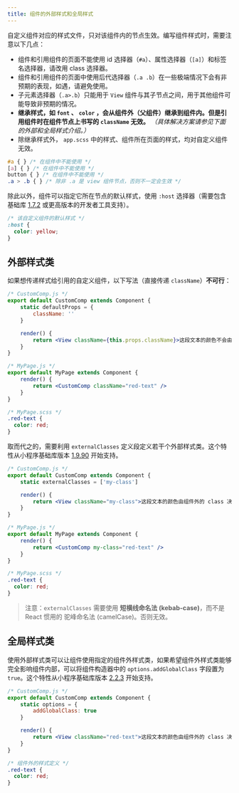 ```yaml
---
title: 组件的外部样式和全局样式
---
```


自定义组件对应的样式文件，只对该组件内的节点生效。编写组件样式时，需要注意以下几点：

- 组件和引用组件的页面不能使用 id 选择器（`#a`）、属性选择器（`[a]`）和标签名选择器，请改用 class 选择器。
- 组件和引用组件的页面中使用后代选择器（`.a .b`）在一些极端情况下会有非预期的表现，如遇，请避免使用。
- 子元素选择器（`.a>.b`）只能用于 `View` 组件与其子节点之间，用于其他组件可能导致非预期的情况。
- **继承样式，如 `font` 、 `color` ，会从组件外（父组件）继承到组件内。但是引用组件时在组件节点上书写的 `className` 无效。** *（具体解决方案请参见下面的外部和全局样式介绍。）*
- 除继承样式外， `app.scss` 中的样式、组件所在页面的样式，均对自定义组件无效。

```css
#a { } /* 在组件中不能使用 */
[a] { } /* 在组件中不能使用 */
button { } /* 在组件中不能使用 */
.a > .b { } /* 除非 .a 是 view 组件节点，否则不一定会生效 */
```

除此以外，组件可以指定它所在节点的默认样式，使用 `:host` 选择器（需要包含基础库 [1.7.2](https://developers.weixin.qq.com/miniprogram/dev/framework/compatibility.html) 或更高版本的开发者工具支持）。

```css
/* 该自定义组件的默认样式 */
:host {
  color: yellow;
}
```

## 外部样式类

如果想传递样式给引用的自定义组件，以下写法（直接传递 `className`）**不可行**：

```jsx
/* CustomComp.js */
export default CustomComp extends Component {
    static defaultProps = {
        className: ''
    }

    render() {
        return <View className={this.props.className}>这段文本的颜色不会由组件外的 class 决定</View>
    }
}
```

```jsx
/* MyPage.js */
export default MyPage extends Component {
    render() {
        return <CustomComp className="red-text" />
    }
}
```

```scss
/* MyPage.scss */
.red-text {
  color: red;
}
```

取而代之的，需要利用 `externalClasses` 定义段定义若干个外部样式类。这个特性从小程序基础库版本 [1.9.90](https://developers.weixin.qq.com/miniprogram/dev/framework/compatibility.html) 开始支持。

```jsx
/* CustomComp.js */
export default CustomComp extends Component {
    static externalClasses = ['my-class']

    render() {
        return <View className="my-class">这段文本的颜色由组件外的 class 决定</View>
    }
}
```

```jsx
/* MyPage.js */
export default MyPage extends Component {
    render() {
        return <CustomComp my-class="red-text" />
    }
}
```

```scss
/* MyPage.scss */
.red-text {
  color: red;
}
```

> 注意：`externalClasses` 需要使用 **短横线命名法 (kebab-case)**，而不是 React 惯用的 驼峰命名法 (camelCase)。否则无效。

## 全局样式类

使用外部样式类可以让组件使用指定的组件外样式类，如果希望组件外样式类能够完全影响组件内部，可以将组件构造器中的 `options.addGlobalClass` 字段置为 `true`。这个特性从小程序基础库版本 [2.2.3](https://developers.weixin.qq.com/miniprogram/dev/framework/compatibility.html) 开始支持。

```jsx
/* CustomComp.js */
export default CustomComp extends Component {
    static options = {
    	addGlobalClass: true
    }

    render() {
        return <View className="red-text">这段文本的颜色由组件外的 class 决定</View>
    }
}
```

```scss
/* 组件外的样式定义 */
.red-text {
  color: red;
}
```

